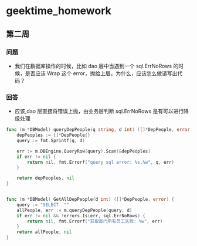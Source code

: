 # geektime_homework

## 第二周
### 问题
+ 我们在数据库操作的时候，比如 dao 层中当遇到一个 sql.ErrNoRows 的时候，是否应该 Wrap 这个 error，抛给上层。为什么，应该怎么做请写出代码？

### 回答
+ 应该,dao 层直接将错误上抛，由业务层判断 sql.ErrNoRows 是有可以进行降级处理

```go
func (m *DBModel) queryDepPeople(q string, d int) ([]*DepPeople, error) {
    depPeoples := []*DepPeople{}
    query := fmt.Sprintf(q, d)

    err := m.DBEngine.QueryRow(query).Scan(&depPeoples)
    if err != nil {
        return nil, fmt.Errorf("query sql error: %s,%w", q, err)
    }

    return depPeoples, nil
}


func (m *DBModel) GetAllDepPeople(d int) ([]*DepPeople, error) {
    query := "SELECT  ""
    allPeople, err := m.queryDepPeople(query, d)
    if err != nil && !errors.Is(err, sql.ErrNoRows) {
        return nil, fmt.Errorf("获取部门所有员工失败: %w", err)
    }
    return allPeople, nil
}
```
